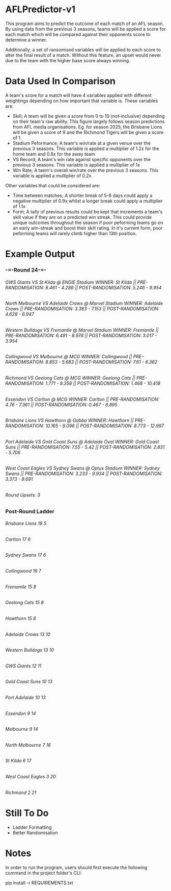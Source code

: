 # AFLPredictor-v1
This program aims to predict the outcome of each match of an AFL season. By using data from the previous 3 seasons, teams will be applied a score for each match which will be compared against their opponents score to determine a winner. 

Additionally, a set of ransomised variables will be applied to each score to alter the final result of a match. Without this feature, an upset would never due  to the team with the higher base score always winning.

# Data Used In Comparison

<p>A team's score for a match will have 4 variables applied with different weightings depending on how important that variable is. These variables are:

* Skill; A team will be given a score from 0 to 10 (not-inclusive) depending on their team's raw ability. This figure largely follows season predictions from AFL media organisations. Eg. for season 2025, the Brisbane Lions will be given a score of 9 and the Richmond Tigers will be given a score of 1.
* Stadium Peformance; A team's win/rate at a given venue over the previous 3 seasons. This variable is applied a multiplier of 1.2x for the home team and 0.8x for the away team
* VS Record; A team's win rate against specific opponents over the previous 3 seasons. This variable is applied a multiplier of 1x
* Win Rate; A taem's overall win/rate over the previous 3 seasons. This variable is applied a multiplier of 0.2x

Other variables that could be considered are:

* Time between matches; A shorter break of 5-6 days could apply a negative multiplier of 0.9x whilst a longer break could apply a multiplier of 1.1x
* Form; A tally of previous results could be kept that increments a team's skill value if they are on a predicted win streak. This could provide unique outcomes throughout the season if poor peforming teams go on an early win-streak and boost their skill rating. In it's current form, poor peforming teams will rarely climb higher than 13th position.</p>

# Example Output

<h3>-=-Round 24-=-</h3>

<h6>GWS Giants  VS  St Kilda  @  ENGIE Stadium  WINNER:  St Kilda || PRE-RANDOMISATION:  8.461 - 4.288 || POST-RANDOMISATION:  5.246 - 9.954</h6>
<h6>North Melbourne  VS  Adelaide Crows  @  Marvel Stadium  WINNER:  Adelaide Crows || PRE-RANDOMISATION:  3.383 - 7.153 || POST-RANDOMISATION:  4.628 - 6.947</h6>
<h6>Western Bulldogs  VS  Fremantle  @  Marvel Stadium  WINNER:  Fremantle || PRE-RANDOMISATION:  6.491 - 8.978 || POST-RANDOMISATION:  3.017 - 3.954</h6>
<h6>Collingwood  VS  Melbourne  @  MCG  WINNER:  Collingwood || PRE-RANDOMISATION:  8.853 - 5.683 || POST-RANDOMISATION:  7.61 - 6.362</h6>
<h6>Richmond  VS  Geelong Cats  @  MCG  WINNER:  Geelong Cats || PRE-RANDOMISATION:  1.771 - 9.358 || POST-RANDOMISATION:  1.468 - 10.418</h6>
<h6>Essendon  VS  Carlton  @  MCG  WINNER:  Carlton || PRE-RANDOMISATION:  4.76 - 7.361 || POST-RANDOMISATION:  0.467 - 6.895</h6>
<h6>Brisbane Lions  VS  Hawthorn  @  Gabba  WINNER:  Hawthorn || PRE-RANDOMISATION:  10.165 - 9.096 || POST-RANDOMISATION:  8.773 - 12.997</h6>
<h6>Port Adelaide  VS  Gold Coast Suns  @  Adelaide Oval  WINNER:  Gold Coast Suns || PRE-RANDOMISATION:  7.55 - 5.42 || POST-RANDOMISATION:  2.831 - 5.706</h6>
<h6>West Coast Eagles  VS  Sydney Swans  @  Optus Stadium  WINNER:  Sydney Swans || PRE-RANDOMISATION:  3.233 - 9.934 || POST-RANDOMISATION:  3.373 - 8.691</h6>

<h6>Round Upsets:  3</h6>

<h3>Post-Round Ladder</h3>

<h6>Brisbane Lions 18 5</h6>
<h6>Carlton 17 6</h6>
<h6>Sydney Swans 17 6</h6>
<h6>Collingwood 16 7</h6>
<h6>Fremantle 15 8</h6>
<h6>Geelong Cats 15 8</h6>
<h6>Hawthorn 15 8</h6>
<h6>Adelaide Crows 13 10</h6>
<h6>Western Bulldogs 13 10</h6>
<h6>GWS Giants 12 11</h6>
<h6>Gold Coast Suns 10 13</h6>
<h6>Port Adelaide 10 13</h6>
<h6>Essendon 9 14</h6>
<h6>Melbourne 9 14</h6>
<h6>North Melbourne 7 16</h6>
<h6>St Kilda 6 17</h6>
<h6>West Coast Eagles 3 20</h6>
<h6>Richmond 2 21</h6>

# Still To Do

* Ladder Formatting
* Better Randomisation

# Notes

In order to run the program, users should first execute the following command in the project folder's CLI:

pip install -r REQUIREMENTS.txt
